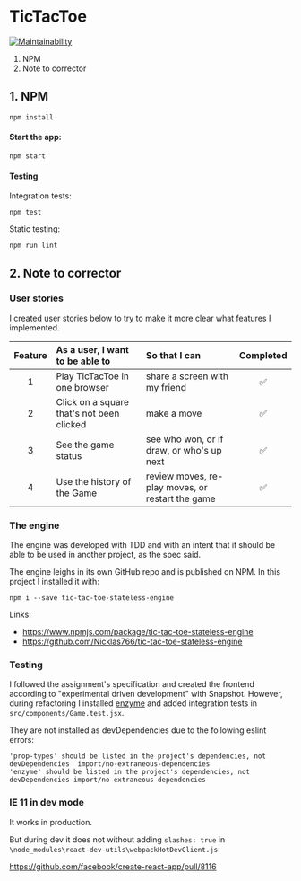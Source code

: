 # TicTacToe
[![Maintainability](https://api.codeclimate.com/v1/badges/069a427ccb634c430a70/maintainability)](https://codeclimate.com/github/Nicklas766/tic-tac-toe-client/maintainability)

1. NPM
2. Note to corrector

## 1. NPM
```
npm install
```

#### Start the app:
```
npm start
```

#### Testing
Integration tests:
```
npm test
```

Static testing:
```
npm run lint
```

## 2. Note to corrector

### User stories
I created user stories below to try to make it more clear what features I implemented.

| Feature | As a user, I want to be able to           | So that I can                                    | Completed |
|:-------:|:----------------------------------------- |:------------------------------------------------ |:---------:|
|    1    | Play TicTacToe in one browser             | share a screen with my friend                    |    ✅     |
|    2    | Click on a square that's not been clicked | make a move                                      |    ✅     |
|    3    | See the game status                       | see who won, or if draw, or who's up next        |    ✅     |
|    4    | Use the history of the Game               | review moves, re-play moves, or restart the game |    ✅     |


### The engine
The engine was developed with TDD and with an intent that it should be able to be used in another project, as the spec said.

The engine leighs in its own GitHub repo and is published on NPM. In this project I installed it with:

```
npm i --save tic-tac-toe-stateless-engine
```

Links:
* https://www.npmjs.com/package/tic-tac-toe-stateless-engine
* https://github.com/Nicklas766/tic-tac-toe-stateless-engine


### Testing
I followed the assignment's specification and created the frontend according to "experimental driven development" with Snapshot.
However, during refactoring I installed [enzyme](https://github.com/airbnb/enzyme/) and added integration tests in `src/components/Game.test.jsx`.

They are not installed as devDependencies due to the following eslint errors:

```
'prop-types' should be listed in the project's dependencies, not devDependencies  import/no-extraneous-dependencies
'enzyme' should be listed in the project's dependencies, not devDependencies import/no-extraneous-dependencies
```

### IE 11 in dev mode

It works in production.

But during dev it does not without adding `slashes: true` in `\node_modules\react-dev-utils\webpackHotDevClient.js`:

https://github.com/facebook/create-react-app/pull/8116

